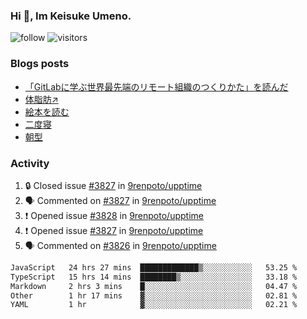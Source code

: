 ### Hi 👋, Im Keisuke Umeno.

<!--
**9renpoto/9renpoto** is a ✨ _special_ ✨ repository because its `README.md` (this file) appears on your GitHub profile.

Here are some ideas to get you started:

- 🔭 I’m currently working on ...
- 🌱 I’m currently learning ...
- 👯 I’m looking to collaborate on ...
- 🤔 I’m looking for help with ...
- 💬 Ask me about ...
- 📫 How to reach me: ...
- 😄 Pronouns: ...
- ⚡ Fun fact: ...
-->

![follow](https://img.shields.io/github/followers/9renpoto?label=Follow&style=social)
![visitors](https://komarev.com/ghpvc/?username=9renpoto&label=Profile%20views&color=0e75b6&style=flat)

### Blogs posts

<!-- BLOG-POST-LIST:START -->
- [「GitLabに学ぶ世界最先端のリモート組織のつくりかた」を読んだ](https://9renpoto.win/entry/2024/09/10/remote_organization)
- [体脂肪↗](https://9renpoto.win/entry/2024/08/12/gaining_fat)
- [絵本を読む](https://9renpoto.win/entry/2024/07/26/picture_book)
- [二度寝](https://9renpoto.win/entry/2024/07/18/going_back_to_sleep)
- [朝型](https://9renpoto.win/entry/2024/05/29/im-an-early)
<!-- BLOG-POST-LIST:END -->

### Activity

<!--START_SECTION:activity-->
1. 🔒 Closed issue [#3827](https://github.com/9renpoto/upptime/issues/3827) in [9renpoto/upptime](https://github.com/9renpoto/upptime)
2. 🗣 Commented on [#3827](https://github.com/9renpoto/upptime/issues/3827#issuecomment-2428068143) in [9renpoto/upptime](https://github.com/9renpoto/upptime)
3. ❗ Opened issue [#3828](https://github.com/9renpoto/upptime/issues/3828) in [9renpoto/upptime](https://github.com/9renpoto/upptime)
4. ❗ Opened issue [#3827](https://github.com/9renpoto/upptime/issues/3827) in [9renpoto/upptime](https://github.com/9renpoto/upptime)
5. 🗣 Commented on [#3826](https://github.com/9renpoto/upptime/issues/3826#issuecomment-2428004302) in [9renpoto/upptime](https://github.com/9renpoto/upptime)
<!--END_SECTION:activity-->

<!--START_SECTION:waka-->

```txt
JavaScript   24 hrs 27 mins  █████████████▒░░░░░░░░░░░   53.25 %
TypeScript   15 hrs 14 mins  ████████▒░░░░░░░░░░░░░░░░   33.18 %
Markdown     2 hrs 3 mins    █░░░░░░░░░░░░░░░░░░░░░░░░   04.47 %
Other        1 hr 17 mins    ▓░░░░░░░░░░░░░░░░░░░░░░░░   02.81 %
YAML         1 hr            ▓░░░░░░░░░░░░░░░░░░░░░░░░   02.21 %
```

<!--END_SECTION:waka-->
